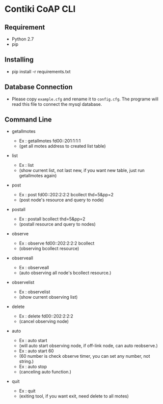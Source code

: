 # Contiki CoAP CLI

## Requirement
* Python 2.7
* pip

## Installing
* pip install -r requirements.txt

## Database Connection
* Please copy `example.cfg` and rename it to `config.cfg`. The programe will read this file to connect the mysql database.

## Command Line
* getallmotes
    * Ex : getallmotes fd00::201:1:1:1
    * (get all motes address to created list table)

* list
    * Ex : list
    * (show current list, not last new, if you want new table, just run getallmotes again)

* post
    * Ex : post fd00::202:2:2:2 bcollect thd=5&pp=2
    * (post node's resource and query to node)

* postall
    * Ex : postall bcollect thd=5&pp=2
    * (postall resource and query to nodes)

* observe
    * Ex : observe fd00::202:2:2:2 bcollect
    * (observing bcollect resource)

* observeall
    * Ex : observeall
    * (auto observing all node's bcollect resource.)

* observelist
    * Ex : observelist
    * (show current observing list)

* delete
    * Ex : delete fd00::202:2:2:2
    * (cancel observing node)

* auto
    * Ex : auto start
    * (will auto start observing node, if off-link node, can auto reobserve.)
    * Ex : auto start 60
    * (60 number is check observe timer, you can set any number, not string.)
    * Ex : auto stop
    * (canceling auto function.)

* quit
    * Ex : quit
    * (exiting tool, if you want exit, need delete to all motes)